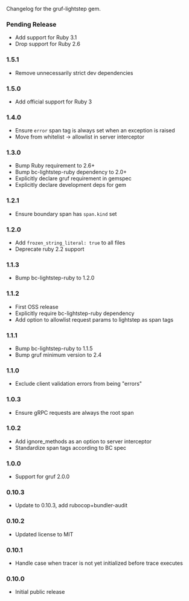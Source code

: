 Changelog for the gruf-lightstep gem.

### Pending Release

- Add support for Ruby 3.1
- Drop support for Ruby 2.6

### 1.5.1

- Remove unnecessarily strict dev dependencies

### 1.5.0

- Add official support for Ruby 3 

### 1.4.0

- Ensure `error` span tag is always set when an exception is raised 
- Move from whitelist -> allowlist in server interceptor

### 1.3.0

- Bump Ruby requirement to 2.6+
- Bump bc-lightstep-ruby dependency to 2.0+
- Explicitly declare gruf requirement in gemspec
- Explicitly declare development deps for gem

###  1.2.1

- Ensure boundary span has `span.kind` set

### 1.2.0

- Add `frozen_string_literal: true` to all files
- Deprecate ruby 2.2 support

### 1.1.3

- Bump bc-lightstep-ruby to 1.2.0

### 1.1.2

- First OSS release
- Explicitly require bc-lightstep-ruby dependency
- Add option to allowlist request params to lightstep as span tags

### 1.1.1

- Bump bc-lightstep-ruby to 1.1.5
- Bump gruf minimum version to 2.4

### 1.1.0

- Exclude client validation errors from being "errors"

### 1.0.3

- Ensure gRPC requests are always the root span

### 1.0.2

- Add ignore_methods as an option to server interceptor
- Standardize span tags according to BC spec

### 1.0.0

- Support for gruf 2.0.0

### 0.10.3

- Update to 0.10.3, add rubocop+bundler-audit

### 0.10.2

- Updated license to MIT

### 0.10.1

- Handle case when tracer is not yet initialized before trace executes

### 0.10.0

- Initial public release
